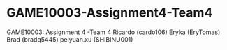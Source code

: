 # GAME10003-Assignment4-Team4
GAME10003: Assignment 4 -Team 4 
Ricardo (cardo106)
Eryka (EryTomas)
Brad (bradq5445)
peiyuan.xu (SHIBINU001)